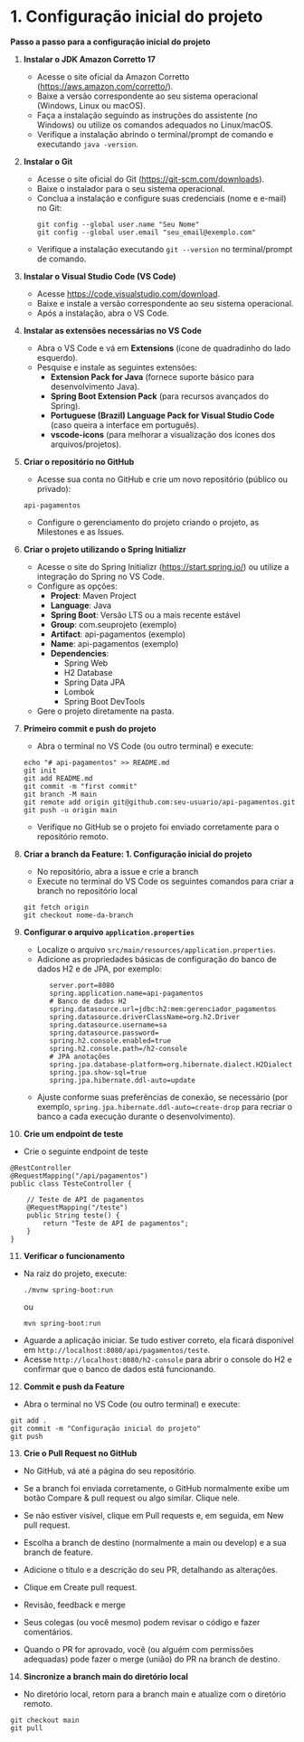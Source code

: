 # 1. Configuração inicial do projeto

**Passo a passo para a configuração inicial do projeto**  

1. **Instalar o JDK Amazon Corretto 17**  
   - Acesse o site oficial da Amazon Corretto (https://aws.amazon.com/corretto/).  
   - Baixe a versão correspondente ao seu sistema operacional (Windows, Linux ou macOS).  
   - Faça a instalação seguindo as instruções do assistente (no Windows) ou utilize os comandos adequados no Linux/macOS.  
   - Verifique a instalação abrindo o terminal/prompt de comando e executando `java -version`.  

2. **Instalar o Git**  
   - Acesse o site oficial do Git (https://git-scm.com/downloads).  
   - Baixe o instalador para o seu sistema operacional.  
   - Conclua a instalação e configure suas credenciais (nome e e-mail) no Git:  
     ```
     git config --global user.name "Seu Nome"
     git config --global user.email "seu_email@exemplo.com"
     ```  
   - Verifique a instalação executando `git --version` no terminal/prompt de comando.  

3. **Instalar o Visual Studio Code (VS Code)**  
   - Acesse https://code.visualstudio.com/download.  
   - Baixe e instale a versão correspondente ao seu sistema operacional.  
   - Após a instalação, abra o VS Code.  

4. **Instalar as extensões necessárias no VS Code**  
   - Abra o VS Code e vá em **Extensions** (ícone de quadradinho do lado esquerdo).  
   - Pesquise e instale as seguintes extensões:
     - **Extension Pack for Java** (fornece suporte básico para desenvolvimento Java).  
     - **Spring Boot Extension Pack** (para recursos avançados do Spring).  
     - **Portuguese (Brazil) Language Pack for Visual Studio Code** (caso queira a interface em português).  
     - **vscode-icons** (para melhorar a visualização dos ícones dos arquivos/projetos).  

5. **Criar o repositório no GitHub**  
   - Acesse sua conta no GitHub e crie um novo repositório (público ou privado): 
   ```
   api-pagamentos
   ```  
   - Configure o gerenciamento do projeto criando o projeto, as Milestones e as Issues. 

6. **Criar o projeto utilizando o Spring Initializr**  
   - Acesse o site do Spring Initializr (https://start.spring.io/) ou utilize a integração do Spring no VS Code.  
   - Configure as opções:  
     - **Project**: Maven Project  
     - **Language**: Java  
     - **Spring Boot**: Versão LTS ou a mais recente estável  
     - **Group**: com.seuprojeto (exemplo)  
     - **Artifact**: api-pagamentos (exemplo)  
     - **Name**: api-pagamentos (exemplo)  
     - **Dependencies**:  
       - Spring Web  
       - H2 Database  
       - Spring Data JPA  
       - Lombok  
       - Spring Boot DevTools  
   - Gere o projeto diretamente na pasta.  

7. **Primeiro commit e push do projeto**  
   - Abra o terminal no VS Code (ou outro terminal) e execute:
    ```
    echo "# api-pagamentos" >> README.md
    git init
    git add README.md
    git commit -m "first commit"
    git branch -M main
    git remote add origin git@github.com:seu-usuario/api-pagamentos.git
    git push -u origin main
    ```
   - Verifique no GitHub se o projeto foi enviado corretamente para o repositório remoto.  

8. **Criar a branch da Feature: 1. Configuração inicial do projeto**
   - No repositório, abra a issue e crie a branch
   - Execute no terminal do VS Code os seguintes comandos para criar a branch no repositório local
   ```
   git fetch origin
   git checkout nome-da-branch
   ```

9. **Configurar o arquivo `application.properties`**  
   - Localize o arquivo `src/main/resources/application.properties`.  
   - Adicione as propriedades básicas de configuração do banco de dados H2 e de JPA, por exemplo:
     ```
        server.port=8080
        spring.application.name=api-pagamentos
        # Banco de dados H2
        spring.datasource.url=jdbc:h2:mem:gerenciador_pagamentos
        spring.datasource.driverClassName=org.h2.Driver
        spring.datasource.username=sa
        spring.datasource.password=
        spring.h2.console.enabled=true
        spring.h2.console.path=/h2-console
        # JPA anotações
        spring.jpa.database-platform=org.hibernate.dialect.H2Dialect
        spring.jpa.show-sql=true
        spring.jpa.hibernate.ddl-auto=update
     ```
   - Ajuste conforme suas preferências de conexão, se necessário (por exemplo, `spring.jpa.hibernate.ddl-auto=create-drop` para recriar o banco a cada execução durante o desenvolvimento).  

10. **Crie um endpoint de teste**  
  - Crie o seguinte endpoint de teste
```
@RestController
@RequestMapping("/api/pagamentos")
public class TesteController {
    
    // Teste de API de pagamentos
    @RequestMapping("/teste")
    public String teste() {
        return "Teste de API de pagamentos";
    }
}
```

11. **Verificar o funcionamento**  
   - Na raiz do projeto, execute:
     ```
     ./mvnw spring-boot:run
     ```
     ou
     ```
     mvn spring-boot:run
     ```
   - Aguarde a aplicação iniciar. Se tudo estiver correto, ela ficará disponível em `http://localhost:8080/api/pagamentos/teste`.  
   - Acesse `http://localhost:8080/h2-console` para abrir o console do H2 e confirmar que o banco de dados está funcionando.

12. **Commit e push da Feature**  
  - Abra o terminal no VS Code (ou outro terminal) e execute:
  ```
  git add .
  git commit -m "Configuração inicial do projeto"
  git push 
  ```

13. **Crie o Pull Request no GitHub**  
  - No GitHub, vá até a página do seu repositório.
  - Se a branch foi enviada corretamente, o GitHub normalmente exibe um botão Compare & pull request ou algo similar. Clique nele.
  - Se não estiver visível, clique em Pull requests e, em seguida, em New pull request.
  - Escolha a branch de destino (normalmente a main ou develop) e a sua branch de feature.
  - Adicione o título e a descrição do seu PR, detalhando as alterações.
  - Clique em Create pull request.
  - Revisão, feedback e merge

  - Seus colegas (ou você mesmo) podem revisar o código e fazer comentários.
  - Quando o PR for aprovado, você (ou alguém com permissões adequadas) pode fazer o merge (união) do PR na branch de destino.

14. **Sincronize a branch main do diretório local**
   - No diretório local, retorn para a branch main e atualize com o diretório remoto.
   ```
   git checkout main
   git pull
   ``` 
